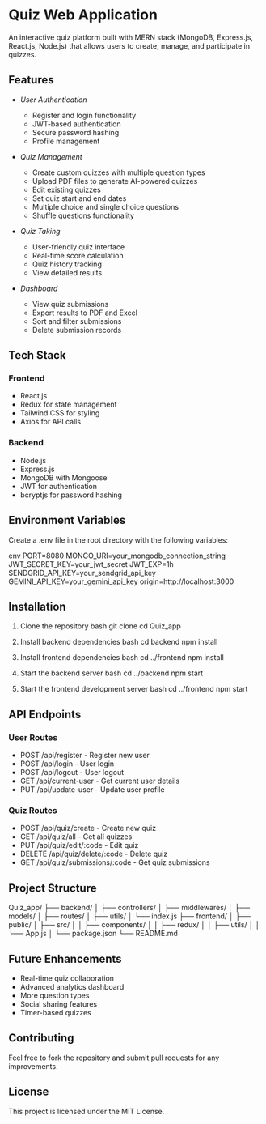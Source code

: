 # Quiz Web Application

An interactive quiz platform built with MERN stack (MongoDB, Express.js, React.js, Node.js) that allows users to create, manage, and participate in quizzes.

## Features

- *User Authentication*
  - Register and login functionality
  - JWT-based authentication
  - Secure password hashing
  - Profile management

- *Quiz Management*
  - Create custom quizzes with multiple question types
  - Upload PDF files to generate AI-powered quizzes
  - Edit existing quizzes
  - Set quiz start and end dates
  - Multiple choice and single choice questions
  - Shuffle questions functionality

- *Quiz Taking*
  - User-friendly quiz interface
  - Real-time score calculation
  - Quiz history tracking
  - View detailed results

- *Dashboard*
  - View quiz submissions
  - Export results to PDF and Excel
  - Sort and filter submissions
  - Delete submission records

## Tech Stack

### Frontend
- React.js
- Redux for state management
- Tailwind CSS for styling
- Axios for API calls

### Backend
- Node.js
- Express.js
- MongoDB with Mongoose
- JWT for authentication
- bcryptjs for password hashing

## Environment Variables

Create a .env file in the root directory with the following variables:

env
PORT=8080
MONGO_URI=your_mongodb_connection_string
JWT_SECRET_KEY=your_jwt_secret
JWT_EXP=1h
SENDGRID_API_KEY=your_sendgrid_api_key
GEMINI_API_KEY=your_gemini_api_key
origin=http://localhost:3000


## Installation

1. Clone the repository
bash
git clone <repository-url>
cd Quiz_app


2. Install backend dependencies
bash
cd backend
npm install


3. Install frontend dependencies
bash
cd ../frontend
npm install


4. Start the backend server
bash
cd ../backend
npm start


5. Start the frontend development server
bash
cd ../frontend
npm start


## API Endpoints

### User Routes
- POST /api/register - Register new user
- POST /api/login - User login
- POST /api/logout - User logout
- GET /api/current-user - Get current user details
- PUT /api/update-user - Update user profile

### Quiz Routes
- POST /api/quiz/create - Create new quiz
- GET /api/quiz/all - Get all quizzes
- PUT /api/quiz/edit/:code - Edit quiz
- DELETE /api/quiz/delete/:code - Delete quiz
- GET /api/quiz/submissions/:code - Get quiz submissions

## Project Structure


Quiz_app/
├── backend/
│   ├── controllers/
│   ├── middlewares/
│   ├── models/
│   ├── routes/
│   ├── utils/
│   └── index.js
├── frontend/
│   ├── public/
│   ├── src/
│   │   ├── components/
│   │   ├── redux/
│   │   ├── utils/
│   │   └── App.js
│   └── package.json
└── README.md


## Future Enhancements

- Real-time quiz collaboration
- Advanced analytics dashboard
- More question types
- Social sharing features
- Timer-based quizzes

## Contributing

Feel free to fork the repository and submit pull requests for any improvements.

## License

This project is licensed under the MIT License.
